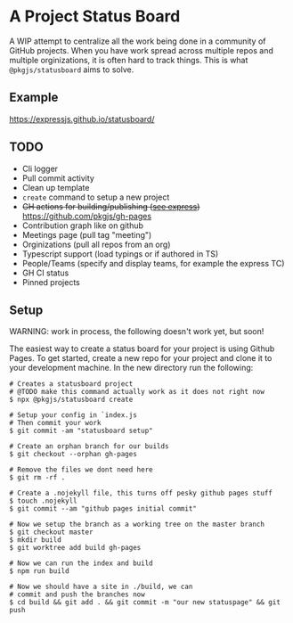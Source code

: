 # A Project Status Board

A WIP attempt to centralize all the work being done in a community
of GitHub projects.  When you have work spread across multiple repos
and multiple orginizations, it is often hard to track things.  This
is what `@pkgjs/statusboard` aims to solve.

## Example

https://expressjs.github.io/statusboard/

## TODO

- Cli logger
- Pull commit activity
- Clean up template
- `create` command to setup a new project
- ~~GH actions for building/publishing ([see express](https://github.com/expressjs/statusboard/blob/1de8da96746deb1952ecc0c22427f81083e022c9/.github/workflows/build.yml))~~ https://github.com/pkgjs/gh-pages
- Contribution graph like on github
- Meetings page (pull tag "meeting")
- Orginizations (pull all repos from an org)
- Typescript support (load typings or if authored in TS)
- People/Teams (specify and display teams, for example the express TC)
- GH CI status
- Pinned projects

## Setup

WARNING: work in process, the following doesn't work yet, but soon!

The easiest way to create a status board for your project is using Github Pages.  To get started, create a new repo for your project and clone it
to your development machine.  In the new directory run the following:

```
# Creates a statusboard project
# @TODO make this command actually work as it does not right now
$ npx @pkgjs/statusboard create

# Setup your config in `index.js
# Then commit your work
$ git commit -am "statusboard setup"

# Create an orphan branch for our builds
$ git checkout --orphan gh-pages

# Remove the files we dont need here
$ git rm -rf .

# Create a .nojekyll file, this turns off pesky github pages stuff
$ touch .nojekyll
$ git commit --am "github pages initial commit"

# Now we setup the branch as a working tree on the master branch
$ git checkout master
$ mkdir build
$ git worktree add build gh-pages

# Now we can run the index and build
$ npm run build

# Now we should have a site in ./build, we can
# commit and push the branches now
$ cd build && git add . && git commit -m "our new statuspage" && git push
```
